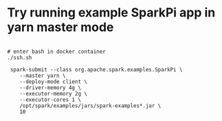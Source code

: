 
# Try running example SparkPi app in yarn master mode

```

# enter bash in docker container
./ssh.sh 

 spark-submit --class org.apache.spark.examples.SparkPi \
    --master yarn \
    --deploy-mode client \
    --driver-memory 4g \
    --executor-memory 2g \
    --executor-cores 1 \
    /opt/spark/examples/jars/spark-examples*.jar \
    10
```
